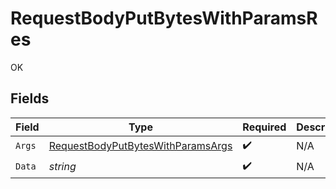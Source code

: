 # RequestBodyPutBytesWithParamsRes

OK


## Fields

| Field                                                                                             | Type                                                                                              | Required                                                                                          | Description                                                                                       |
| ------------------------------------------------------------------------------------------------- | ------------------------------------------------------------------------------------------------- | ------------------------------------------------------------------------------------------------- | ------------------------------------------------------------------------------------------------- |
| `Args`                                                                                            | [RequestBodyPutBytesWithParamsArgs](../../Models/Operations/RequestBodyPutBytesWithParamsArgs.md) | :heavy_check_mark:                                                                                | N/A                                                                                               |
| `Data`                                                                                            | *string*                                                                                          | :heavy_check_mark:                                                                                | N/A                                                                                               |